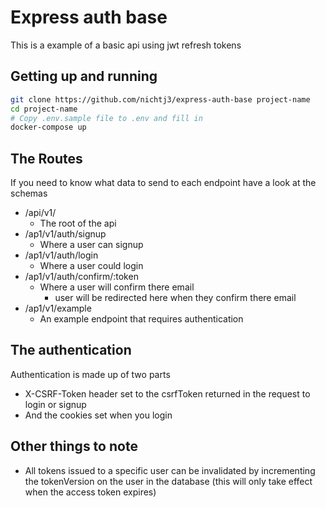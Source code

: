 # Express auth base
This is a example of a basic api using jwt refresh tokens

## Getting up and running
```sh
git clone https://github.com/nichtj3/express-auth-base project-name
cd project-name
# Copy .env.sample file to .env and fill in
docker-compose up
```

## The Routes
If you need to know what data to send to each endpoint have a look at the schemas
- /api/v1/
  - The root of the api
- /ap1/v1/auth/signup
  - Where a user can signup
- /ap1/v1/auth/login
  - Where a user could login
- /ap1/v1/auth/confirm/:token
  - Where a user will confirm there email
    - user will be redirected here when they confirm there email
- /ap1/v1/example
  - An example endpoint that requires authentication

## The authentication
Authentication is made up of two parts
  - X-CSRF-Token header set to the csrfToken returned in the request to login
    or signup
  - And the cookies set when you login

## Other things to note
- All tokens issued to a specific user can be invalidated by incrementing the
  tokenVersion on the user in the database (this will only take effect when the
  access token expires)
